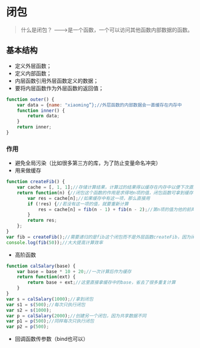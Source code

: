 # 闭包

> 什么是闭包？
> ———>是一个函数，一个可以访问其他函数内部数据的函数。

## 基本结构
+ 定义外层函数；
+ 定义内部函数；
+ 内层函数引用外层函数定义的数据；
+ 要将内层函数作为外层函数的返回值； 

```javascript
function outer() {
    var data = {name: "xiaoming”};//外层函数的内部数据会一直缓存在内存中
    function inner() {
        return data;
    }
    return inner;
}
```

### 作用
+ 避免全局污染（比如很多第三方的库，为了防止变量命名冲突）
+ 用来做缓存
```javascript
function createFib() {
    var cache = [, 1, 1];//存储计算结果，计算过的结果得以缓存在内存中以便下次直接使用
    return function(n) {//闭包这个函数的作用是求得地n项的值，闭包函数可拿到缓存中已经计算过结果的那些项的值；
        var res = cache[n];//如果缓存中有这一项，那么直接用
        if (!res) {//若没有这一项的值，就要重新计算
            res = cache[n] = fib(n - 1) + fib(n - 2);//第n项的值为他的前两项值的和，依旧用递归，这里不同的是，计算过的值不用再重新计算，而是直接拿缓存中的结果，另外本次计算完成后，也要将结果存储到cache中以便下次使用，并且将值赋给res变量用来返回；
        }
        return res;
    };
}
var fib = createFib();//需要递归的是fib这个闭包而不是外层函数createFib，因为闭包才是真正的执行求第n项值的功能函数，而外层函数的作用是用内部数据来做缓存；
console.log(fib(50));//大大提高计算效率
```
+ 高阶函数
```javascript
function calSalary(base) {
    var base = base * 10 + 20;//一次计算后作为缓存
    return function(ext) {
        return base + ext;//这里直接拿缓存中的base，省去了很多重复计算
    }
}
var s = calSalary(1000);//拿到闭包
var s1 = s(500);//每次只执行闭包
var s2 = s(1000);
var p = calSalary(2000);//创建另一个闭包，因为共享数据不同
var p1 = p(500);//同样每次只执行闭包
var p2 = p(500);
```

+ 回调函数传参数（bind也可以）